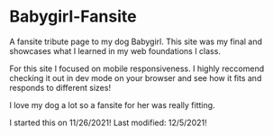 # Babygirl-Fansite
A fansite tribute page to my dog Babygirl. This site was my final and showcases what I learned in my web foundations I class.

For this site I focused on mobile responsiveness. I highly reccomend checking it out in dev mode on your browser and see how it fits 
and responds to different sizes!

I love my dog a lot so a fansite for her was really fitting.

I started this on 11/26/2021!
Last modified: 12/5/2021!
